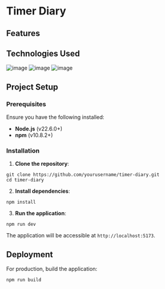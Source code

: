 # Timer Diary

## Features

## Technologies Used
![image](https://img.shields.io/badge/TypeScript-007ACC?style=for-the-badge&logo=typescript&logoColor=white) ![image](https://img.shields.io/badge/React-20232A?style=for-the-badge&logo=react&logoColor=61DAFB) ![image](https://img.shields.io/badge/Tailwind_CSS-38B2AC?style=for-the-badge&logo=tailwind-css&logoColor=white)

## Project Setup
### Prerequisites
Ensure you have the following installed:

- **Node.js** (v22.6.0+)
- **npm** (v10.8.2+)

### Installation
1. **Clone the repository**:
 ```
git clone https://github.com/yourusername/timer-diary.git
cd timer-diary
```

2. **Install dependencies**:
```
npm install
```

3. **Run the application**:
```
npm run dev
```
The application will be accessible at `http://localhost:5173`.

## Deployment
For production, build the application:
```
npm run build
```
